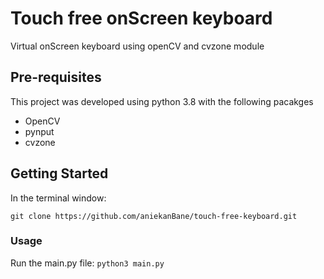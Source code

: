 # Touch free onScreen keyboard
Virtual onScreen keyboard using openCV and cvzone module
## Pre-requisites
This project was developed using python 3.8 with the following pacakges
- OpenCV
- pynput
- cvzone
## Getting Started
In the terminal window:
```
git clone https://github.com/aniekanBane/touch-free-keyboard.git
```
### Usage
Run the main.py file:
```python3 main.py```

